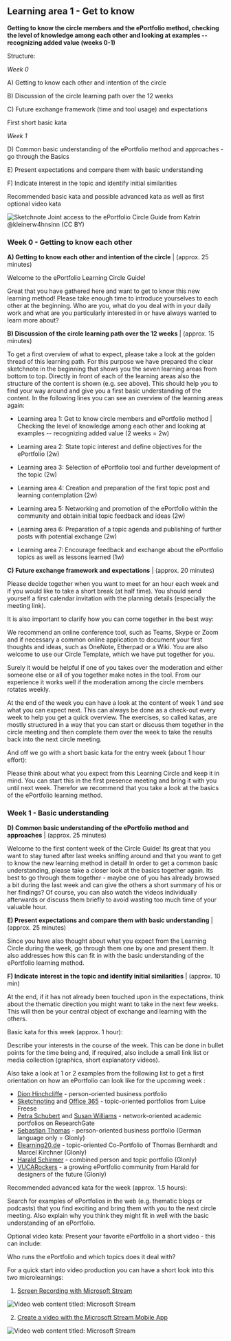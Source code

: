 ## Learning area 1 - Get to know
**Getting to know the circle members and the ePortfolio method, checking the level of knowledge among each other and looking at examples -- recognizing added value (weeks 0-1)**

Structure:

*Week 0*

A) Getting to know each other and intention of the circle

B) Discussion of the circle learning path over the 12 weeks

C) Future exchange framework (time and tool usage) and expectations

First short basic kata

*Week 1*

D) Common basic understanding of the ePortfolio method and approaches - go through the Basics

E) Present expectations and compare them with basic understanding

F) Indicate interest in the topic and identify initial similarities

Recommended basic kata and possible advanced kata as well as first
optional video kata

![Sketchnote Joint access to the ePortfolio Circle Guide from Katrin [@kleinerw4hnsinn](https://twitter.com/kleinerw4hnsinn) (CC BY)](./images/image8.jpeg)

### Week 0 - Getting to know each other

**A) Getting to know each other and intention of the circle** | (approx. 25 minutes)

Welcome to the ePortfolio Learning Circle Guide!

Great that you have gathered here and want to get to know this new
learning method! Please take enough time to introduce yourselves to
each other at the beginning. Who are you, what do you deal with in
your daily work and what are you particularly interested in or have
always wanted to learn more about?

**B) Discussion of the circle learning path over the 12 weeks** | (approx. 15 minutes)

To get a first overview of what to expect, please take a look at the
golden thread of this learning path. For this purpose we have prepared
the clear sketchnote in the beginning that shows you the seven
learning areas from bottom to top. Directly in front of each of the
learning areas also the structure of the content is shown (e.g. see
above). This should help you to find your way around and give you a
first basic understanding of the content.
In the following lines you can see an overview of the learning areas
again:

-   Learning area 1: Get to know circle members and ePortfolio method |
    Checking the level of knowledge among each other and looking at
    examples -- recognizing added value (2 weeks = 2w)

-   Learning area 2: State topic interest and define objectives for the
    ePortfolio (2w)

-   Learning area 3: Selection of ePortfolio tool and further
    development of the topic (2w)

-   Learning area 4: Creation and preparation of the first topic post
    and learning contemplation (2w)

-   Learning area 5: Networking and promotion of the ePortfolio within
    the community and obtain initial topic feedback and ideas (2w)

-   Learning area 6: Preparation of a topic agenda and publishing of
    further posts with potential exchange (2w)

-   Learning area 7: Encourage feedback and exchange about the
    ePortfolio topics as well as lessons learned (1w)

**C) Future exchange framework and expectations** | (approx. 20 minutes)

Please decide together when you want to meet for an hour each week and
if you would like to take a short break (at half time). You should
send yourself a first calendar invitation with the planning details
(especially the meeting link).

It is also important to clarify how you can come together in the best
way:

We recommend an online conference tool, such as Teams, Skype or Zoom
and if necessary a common online application to document your first
thoughts and ideas, such as OneNote, Etherpad or a Wiki. You are also
welcome to use our Circle Template, which we have put together for
you.

Surely it would be helpful if one of you takes over the moderation and
either someone else or all of you together make notes in the tool.
From our experience it works well if the moderation among the circle
members rotates weekly.

At the end of the week you can have a look at the content of week 1
and see what you can expect next. This can always be done as a
check-out every week to help you get a quick overview. The exercises,
so called katas, are mostly structured in a way that you can start or
discuss them together in the circle meeting and then complete them
over the week to take the results back into the next circle meeting.

And off we go with a short basic kata for the entry week
(about 1 hour effort):

Please think about what you expect from this Learning Circle and keep
it in mind. You can start this in the first presence meeting and bring
it with you until next week. Therefor we recommend that you take a
look at the basics of the ePortfolio learning method.

### Week 1 - Basic understanding

**D) Common basic understanding of the ePortfolio method and approaches** | (approx. 25 minutes)

Welcome to the first content week of the Circle Guide! Its great that
you want to stay tuned after last weeks sniffing around and that you
want to get to know the new learning method in detail! In order to get a
common basic understanding, please take a closer look at the basics
together again. Its best to go through them together - maybe one of
you has already browsed a bit during the last week and can give the
others a short summary of his or her findings? Of course, you can also
watch the videos individually afterwards or discuss them briefly to
avoid wasting too much time of your valuable hour.

**E) Present expectations and compare them with basic understanding** | (approx. 25 minutes)

Since you have also thought about what you expect from the Learning
Circle during the week, go through them one by one and present them. It
also addresses how this can fit in with the basic understanding of the
ePortfolio learning method.

**F) Indicate interest in the topic and identify initial similarities** | (approx. 10 min)

At the end, if it has not already been touched upon in the expectations,
think about the thematic direction you might want to take in the next
few weeks. This will then be your central object of exchange and
learning with the others.

Basic kata for this week (approx. 1 hour):

Describe your interests in the course of the week. This can be done in
bullet points for the time being and, if required, also include a small
link list or media collection (graphics, short explanatory videos).

Also take a look at 1 or 2 examples from the following list to get a first orientation on how an ePortfolio can look like for the upcoming week :

- [Dion Hinchcliffe](https://dionhinchcliffe.com/) - person-oriented
business portfolio
- [Sketchnoting](https://raeuberleiterin.de/) and [Office 365](https://medium.com/@LuiseFreese) - topic-oriented portfolios from
Luise Freese
- [Petra Schubert](https://www.researchgate.net/profile/Petra_Schubert)
and [Susan Williams](https://www.researchgate.net/profile/Susan_Williams14) -
network-oriented academic portfolios on ResearchGate
- [Sebastian Thomas](http://sebastian-thomas.de/) - person-oriented
business portfolio (German language only = Glonly)
- [Elearning20.de](http://www.elearning2null.de/) - topic-oriented
Co-Portfolio of Thomas Bernhardt and Marcel Kirchner (Glonly)
- [Harald Schirmer](https://harald-schirmer.de/) - combined person and
topic portfolio (Glonly)
- [VUCARockers](https://harald-schirmer.de/vucarockers-members/) - a
growing ePortfolio community from Harald for designers of the future
(Glonly)

Recommended advanced kata for the week (approx. 1.5 hours):

Search for examples of ePortfolios in the web (e.g. thematic blogs or
podcasts) that you find exciting and bring them with you to the next
circle meeting. Also explain why you think they might fit in well with
the basic understanding of an ePortfolio.

Optional video kata: Present your favorite ePortfolio in a short video - this can include:

Who runs the ePortfolio and which topics does it deal with?

For a quick start into video production you can have a short look into
this two microlearnings:

1.  [Screen Recording with Microsoft Stream](https://web.microsoftstream.com/video/33afa265-2f42-45da-b3f8-6b3e4ff3191c)

![Video web content titled: Microsoft Stream](./images/image9.jpg)

2.  [Create a video with the Microsoft Stream Mobile App](https://web.microsoftstream.com/video/fe6d5961-60d6-4770-83db-a413aec84b94)

![Video web content titled: Microsoft Stream](./images/image10.png)
